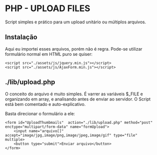# PHP - UPLOAD FILES
Script simples e prático para um upload unitário ou múltiplos arquivos.

## Instalação
Aqui eu importei esses arquivos, porém não é regra.
Pode-se utilizar formulário normal em HTML puro se quiser:

	<script src="./assets/js/jquery.min.js"></script>
	<script src="./assets/js/AjaxForm.min.js"></script>

## ./lib/upload.php
O conceito do arquivo é muito simples.
É varrer as variáveis $_FILE e organizando em array, e analisando antes de enviar  ao servidor.
O Script está bem comentado e  auto-explicativo.

Basta direcionar o formulário a ele:

	<form id="UploadThumbmails"  action="./lib/upload.php" method="post" enctype="multipart/form-data" name="formUpload">
		<input name="arquivo[]" accept="image/jpg,image/png,image/jpeg,image/gif" type="file" multiple>
		<button type="submit">Enviar arquivo</button>
	</form>
